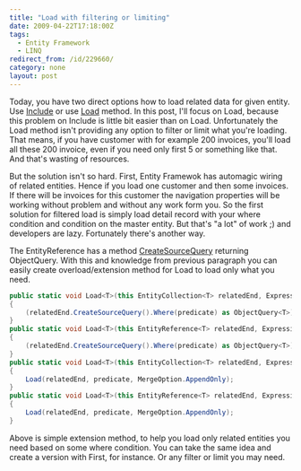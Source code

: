 ```yaml
---
title: "Load with filtering or limiting"
date: 2009-04-22T17:18:00Z
tags:
  - Entity Framework
  - LINQ
redirect_from: /id/229660/
category: none
layout: post
---
```

Today, you have two direct options how to load related data for given entity. Use [Include][1] or use [Load][2] method. In this post, I'll focus on Load, because this problem on Include is little bit easier than on Load. Unfortunately the Load method isn't providing any option to filter or limit what you're loading. That means, if you have customer with for example 200 invoices, you'll load all these 200 invoice, even if you need only first 5 or something like that. And that's wasting of resources.

But the solution isn't so hard. First, Entity Framewok has automagic wiring of related entities. Hence if you load one customer and then some invoices. If there will be invoices for this customer the navigation properties will be working without problem and without any work form you. So the first solution for filtered load is simply load detail record with your where condition and condition on the master entity. But that's "a lot" of work ;) and developers are lazy. Fortunately there's another way.

The EntityReference has a method [CreateSourceQuery][3] returning ObjectQuery. With this and knowledge from previous paragraph you can easily create overload/extension method for Load to load only what you need.

```csharp
public static void Load<T>(this EntityCollection<T> relatedEnd, Expression<Func<T, bool>> predicate, MergeOption mergeOption) where T : class, IEntityWithRelationships
{
	(relatedEnd.CreateSourceQuery().Where(predicate) as ObjectQuery<T>).Execute(mergeOption).ToArray();
}
public static void Load<T>(this EntityReference<T> relatedEnd, Expression<Func<T, bool>> predicate, MergeOption mergeOption) where T : class, IEntityWithRelationships
{
	(relatedEnd.CreateSourceQuery().Where(predicate) as ObjectQuery<T>).Execute(mergeOption).ToArray();
}
public static void Load<T>(this EntityCollection<T> relatedEnd, Expression<Func<T, bool>> predicate) where T : class, IEntityWithRelationships
{
	Load(relatedEnd, predicate, MergeOption.AppendOnly);
}
public static void Load<T>(this EntityReference<T> relatedEnd, Expression<Func<T, bool>> predicate) where T : class, IEntityWithRelationships
{
	Load(relatedEnd, predicate, MergeOption.AppendOnly);
}
```

Above is simple extension method, to help you load only related entities you need based on some where condition. You can take the same idea and create a version with First, for instance. Or any filter or limit you may need.

[1]: http://msdn.microsoft.com/en-us/library/bb738708.aspx
[2]: http://msdn.microsoft.com/en-us/library/bb896375.aspx
[3]: http://msdn.microsoft.com/en-us/library/bb896328.aspx
